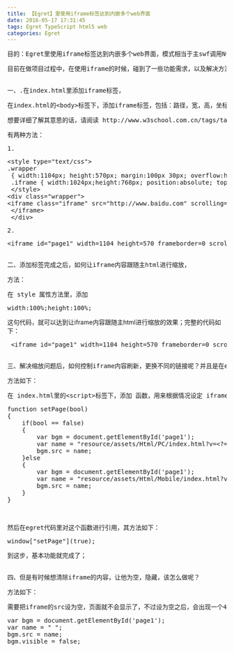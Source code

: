 ```yaml
---
title: 【Egret】里使用iframe标签达到内嵌多个web界面
date: 2016-05-17 17:31:45
tags: Egret TypeScript html5 web
categories: Egret
---
```


<!--more-->


<pre>目的：Egret里使用iframe标签达到内嵌多个web界面，模式相当于主swf调用N个子swf的效果；</pre>
<pre>目前在做项目过程中，在使用iframe的时候，碰到了一些功能需求，以及解决方法如下：

</pre>
<pre>一、.在index.html里添加iframe标签，</pre>
<pre>在index.html的&lt;body&gt;标签下，添加iframe标签，包括：路径，宽，高，坐标X，Y，是否出现滚动条，等属性；</pre>
<pre>想要详细了解其意思的话，请阅读 http://www.w3school.com.cn/tags/tag_iframe.asp
</pre>
<pre>有两种方法：</pre>
<pre>1.</pre>
<pre code_snippet_id="1686773" snippet_file_name="blog_20160517_1_1276352"  code_snippet_id="1686773" snippet_file_name="blog_20160517_1_1276352" class="html" name="code">&lt;style type=&quot;text/css&quot;&gt; 
.wrapper
 { width:1104px; height:570px; margin:100px 30px; overflow:hidden; position:relative; }
 .iframe { width:1024px;height:768px; position:absolute; top:10px; left:50px; }
 &lt;/style&gt; 
&lt;div class=&quot;wrapper&quot;&gt; 
&lt;iframe class=&quot;iframe&quot; src=&quot;http://www.baidu.com&quot; scrolling=&quot;no&quot; frameborder=&quot;0&quot;&gt;
 &lt;/iframe&gt;
 &lt;/div&gt;</pre>
<pre>2.</pre>
<pre code_snippet_id="1686773" snippet_file_name="blog_20160517_2_8004728"  code_snippet_id="1686773" snippet_file_name="blog_20160517_2_8004728" class="html" name="code">&lt;iframe id=&quot;page1&quot; width=1104 height=570 frameborder=0 scrolling=auto src=&quot;resource/assets/Html/Mobile/index.html?v=&lt;?=$ver?&gt;&quot; style=&quot;position: absolute; top: 100px; left: 200px;&quot;&gt;&lt;/iframe&gt;
&nbsp;</pre>
<pre>二、添加标签完成之后，如何让iframe内容跟随主html进行缩放，</pre>
<pre>方法：</pre>
<pre>在 style 属性方法里，添加</pre>
<pre code_snippet_id="1686773" snippet_file_name="blog_20160518_3_3525053"  code_snippet_id="1686773" snippet_file_name="blog_20160518_3_3525053" class="html" name="code">width:100%;height:100%;</pre>这句代码，就可以达到让iframe内容跟随主html进行缩放的效果；完整的代码如下：<pre code_snippet_id="1686773" snippet_file_name="blog_20160518_4_3143369"  code_snippet_id="1686773" snippet_file_name="blog_20160518_4_3143369" class="html" name="code"> &lt;iframe id=&quot;page1&quot; width=1104 height=570 frameborder=0 scrolling=auto src=&quot;&quot; style=&quot;width:50%;height:50%; position: absolute; top: 0px; left: 0px;&quot;&gt;&lt;/iframe&gt;

</pre>
<pre>三、解决缩放问题后，如何控制iframe内容刷新，更换不同的链接呢？并且是在egret里进行控制</pre>
<pre>方法如下：</pre>
<pre>在 index.html里的&lt;script&gt;标签下，添加 函数，用来根据情况设定 iframe的src（可以考察：<a target="_blank" target="_blank" href="http://www.cnblogs.com/fanyf/p/3651523.html">http://www.cnblogs.com/fanyf/p/3651523.html</a>）</pre>
<p></p>
<pre code_snippet_id="1686773" snippet_file_name="blog_20160518_5_8824970"  code_snippet_id="1686773" snippet_file_name="blog_20160518_5_8824970" class="html" name="code">function setPage(bool)
{
    if(bool == false)
    {
    	var bgm = document.getElementById('page1');
        var name = &quot;resource/assets/Html/PC/index.html?v=&lt;?=$ver?&gt;&quot;;
    	bgm.src = name;
    }else
    {
    	var bgm = document.getElementById('page1');
        var name = &quot;resource/assets/Html/Mobile/index.html?v=&lt;?=$ver?&gt;&quot;;
        bgm.src = name;
    }
}</pre><br>
<pre>然后在egret代码里对这个函数进行引用，其方法如下：</pre>
<pre code_snippet_id="1686773" snippet_file_name="blog_20160518_6_46470"  code_snippet_id="1686773" snippet_file_name="blog_20160518_6_46470" class="html" name="code">window[&quot;setPage&quot;](true);</pre>
<pre>到这步，基本功能就完成了；

</pre>
<pre>四、但是有时候想清除iframe的内容，让他为空，隐藏，该怎么做呢？</pre>
<pre>方法如下：</pre>
<pre>需要把iframe的src设为空，页面就不会显示了，不过设为空之后，会出现一个404提示，我目前解决方法是添加一句&nbsp; bgm.visible = false;不过这方法在chrome里能执行，在ie里没有效果</pre>
<pre code_snippet_id="1686773" snippet_file_name="blog_20160518_7_5204683"  code_snippet_id="1686773" snippet_file_name="blog_20160518_7_5204683" class="html" name="code">var bgm = document.getElementById('page1');
var name = &quot; &quot;;
bgm.src = name;
bgm.visible = false;</pre><br>
<br>
<p></p>
<p><br>
</p>
<p><br>
<br>
</p>
<p><br>
</p>
<p><br>
</p>
